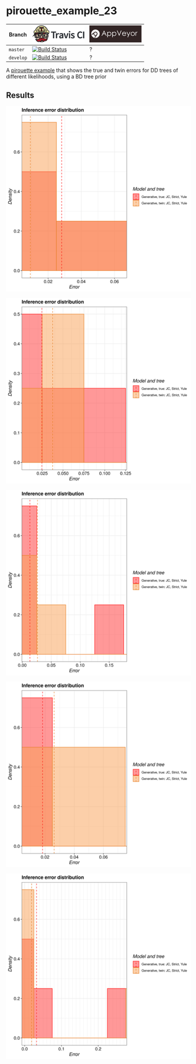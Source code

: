 # pirouette_example_23

Branch   |[![Travis CI logo](pics/TravisCI.png)](https://travis-ci.org)                                                                                                 |[![AppVeyor logo](pics/AppVeyor.png)](https://appveyor.com)                                                                                               
---------|--------------------------------------------------------------------------------------------------------------------------------------------------------------|--------------------------------------------------------------------------------------------------------------------------------------------------------------------------------------------
`master` |[![Build Status](https://travis-ci.org/richelbilderbeek/pirouette_example_23.svg?branch=master)](https://travis-ci.org/richelbilderbeek/pirouette_example_23) |?
`develop`|[![Build Status](https://travis-ci.org/richelbilderbeek/pirouette_example_23.svg?branch=develop)](https://travis-ci.org/richelbilderbeek/pirouette_example_23)|?

A [pirouette example](https://github.com/richelbilderbeek/pirouette_examples) that shows the true and twin errors for DD trees of different likelihoods, using a BD tree prior

## Results

![](example_23_314/errors.png)

![](example_23_315/errors.png)

![](example_23_316/errors.png)

![](example_23_317/errors.png)

![](example_23_318/errors.png)

